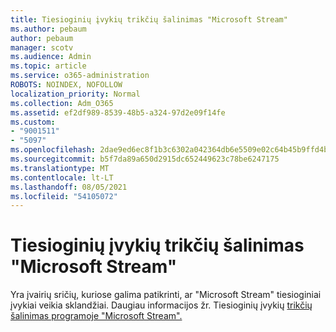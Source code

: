 ```yaml
---
title: Tiesioginių įvykių trikčių šalinimas "Microsoft Stream"
ms.author: pebaum
author: pebaum
manager: scotv
ms.audience: Admin
ms.topic: article
ms.service: o365-administration
ROBOTS: NOINDEX, NOFOLLOW
localization_priority: Normal
ms.collection: Adm_O365
ms.assetid: ef2df989-8539-48b5-a324-97d2e09f14fe
ms.custom:
- "9001511"
- "5097"
ms.openlocfilehash: 2dae9ed6ec8f1b3c6302a042364db6e5509e02c64b45b9ffd4bdf567fdd97298
ms.sourcegitcommit: b5f7da89a650d2915dc652449623c78be6247175
ms.translationtype: MT
ms.contentlocale: lt-LT
ms.lasthandoff: 08/05/2021
ms.locfileid: "54105072"
---
```

# <a name="troubleshooting-live-events-in-microsoft-stream"></a>Tiesioginių įvykių trikčių šalinimas "Microsoft Stream"

Yra įvairių sričių, kuriose galima patikrinti, ar "Microsoft Stream" tiesioginiai įvykiai veikia sklandžiai. Daugiau informacijos žr. Tiesioginių įvykių [trikčių šalinimas programoje "Microsoft Stream".](/stream/live-event-troubleshooting)
